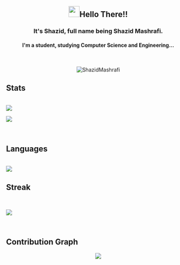</p align="center">
<h2 align="center"><img src="https://raw.githubusercontent.com/MartinHeinz/MartinHeinz/master/wave.gif" width="30px">Hello There!!</h2>
<h3 align="center">It's Shazid, full name being Shazid Mashrafi.</h3>
<h4 align="center">I'm a student, studying Computer Science and Engineering...</h4>

<br>

<p align="center"><img src="https://komarev.com/ghpvc/?username=ShazidMashrafi&color=brightgreen&style=flat" alt="ShazidMashrafi" /><br></p>

## Stats

<br>
<a href="https://github.com/anuraghazra/github-readme-stats">
  <img align = "center" src = "https://github-readme-stats.vercel.app/api?username=ShazidMashrafi&custom_title=Github&show_icons=true&theme=dark&line_height=27&hide_rank=false&border_radius=10&line_height=28&hide_border=true&count_private=true&text_color=a3a3a3">
</a>
<p href="https://github.com/anuraghazra/github-readme-stats">
<img align="center" src="https://github-readme-stats.vercel.app/api/wakatime?username=ShazidMashrafi&custom_title=Wakatime&layout=compact&theme=dark&hide_rank=false&border_radius=10&line_height=28&hide_border=true&text_color=a3a3a3"/>
</p>
</br>

## Languages

<br>
<a href="https://github.com/anuraghazra/github-readme-stats">
<img align = "center" src = "https://github-readme-stats.vercel.app/api/top-langs/?username=ShazidMashrafi&layout=compact&theme=dark&hide_rank=false&border_radius=10&line_height=28&hide_border=true&text_color=a3a3a3">
</a>
</br>

## Streak

<br>
<p href="https://github.com/anuraghazra/github-readme-stats">
<img align="center" src="https://github-readme-streak-stats.herokuapp.com/?user=ShazidMashrafi&theme=dark&hide_rank=false&border_radius=10&line_height=28&hide_border=true&text_color=a3a3a3"/>
</p>
</br>

## Contribution Graph

<p align = "center">
 <img src="https://activity-graph.herokuapp.com/graph?username=ShazidMashrafi&text_color=a3a3a3&border_radius=10&line_height=28&hide_border=true&text_color=a3a3a3&theme=redical&area=true&area_color=a3a3a3"/>
</p>
